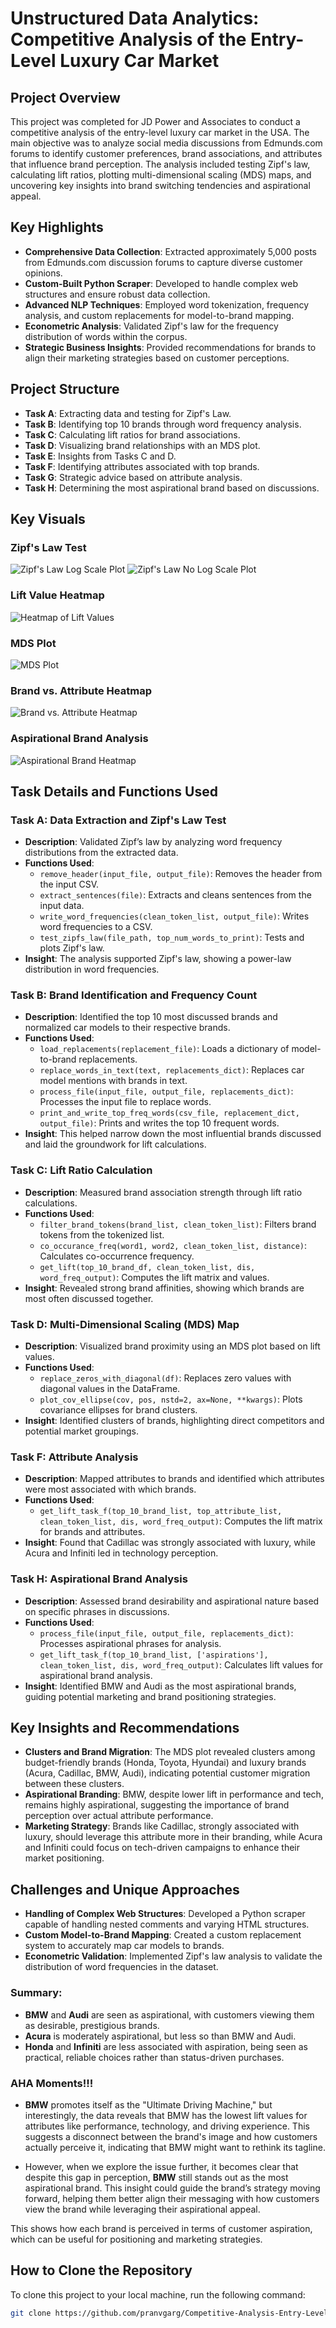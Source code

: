 # Unstructured Data Analytics: Competitive Analysis of the Entry-Level Luxury Car Market

## Project Overview
This project was completed for JD Power and Associates to conduct a competitive analysis of the entry-level luxury car market in the USA. The main objective was to analyze social media discussions from Edmunds.com forums to identify customer preferences, brand associations, and attributes that influence brand perception. The analysis included testing Zipf's law, calculating lift ratios, plotting multi-dimensional scaling (MDS) maps, and uncovering key insights into brand switching tendencies and aspirational appeal.

## Key Highlights
- **Comprehensive Data Collection**: Extracted approximately 5,000 posts from Edmunds.com discussion forums to capture diverse customer opinions.
- **Custom-Built Python Scraper**: Developed to handle complex web structures and ensure robust data collection.
- **Advanced NLP Techniques**: Employed word tokenization, frequency analysis, and custom replacements for model-to-brand mapping.
- **Econometric Analysis**: Validated Zipf's law for the frequency distribution of words within the corpus.
- **Strategic Business Insights**: Provided recommendations for brands to align their marketing strategies based on customer perceptions.

## Project Structure
- **Task A**: Extracting data and testing for Zipf's Law.
- **Task B**: Identifying top 10 brands through word frequency analysis.
- **Task C**: Calculating lift ratios for brand associations.
- **Task D**: Visualizing brand relationships with an MDS plot.
- **Task E**: Insights from Tasks C and D.
- **Task F**: Identifying attributes associated with top brands.
- **Task G**: Strategic advice based on attribute analysis.
- **Task H**: Determining the most aspirational brand based on discussions.

## Key Visuals
### Zipf's Law Test
![Zipf's Law Log Scale Plot]()
![Zipf's Law No Log Scale Plot](<img width="595" alt="Screenshot 2024-11-02 at 12 08 54 AM" src="https://github.com/user-attachments/assets/776a0d59-162b-4ac4-9272-f75ef99215da">)


### Lift Value Heatmap
![Heatmap of Lift Values](<img width="745" alt="image" src="https://github.com/user-attachments/assets/d47751d6-305b-4740-ad59-b30d9d8009f2">
)

### MDS Plot
![MDS Plot](<img width="870" alt="image" src="https://github.com/user-attachments/assets/b9a58ee0-36b9-4a83-abfc-17bb0e81420d">
)

### Brand vs. Attribute Heatmap
![Brand vs. Attribute Heatmap](<img width="640" alt="image" src="https://github.com/user-attachments/assets/3ab6d2b1-409d-46c1-b5b3-0cabb7db55ac">
)

### Aspirational Brand Analysis
![Aspirational Brand Heatmap](<img width="636" alt="image" src="https://github.com/user-attachments/assets/a588719e-d3c2-4b86-9c72-53e38c32f329">
)

## Task Details and Functions Used

### Task A: Data Extraction and Zipf's Law Test
- **Description**: Validated Zipf’s law by analyzing word frequency distributions from the extracted data.
- **Functions Used**:
  - `remove_header(input_file, output_file)`: Removes the header from the input CSV.
  - `extract_sentences(file)`: Extracts and cleans sentences from the input data.
  - `write_word_frequencies(clean_token_list, output_file)`: Writes word frequencies to a CSV.
  - `test_zipfs_law(file_path, top_num_words_to_print)`: Tests and plots Zipf's law.
- **Insight**: The analysis supported Zipf's law, showing a power-law distribution in word frequencies.

### Task B: Brand Identification and Frequency Count
- **Description**: Identified the top 10 most discussed brands and normalized car models to their respective brands.
- **Functions Used**:
  - `load_replacements(replacement_file)`: Loads a dictionary of model-to-brand replacements.
  - `replace_words_in_text(text, replacements_dict)`: Replaces car model mentions with brands in text.
  - `process_file(input_file, output_file, replacements_dict)`: Processes the input file to replace words.
  - `print_and_write_top_freq_words(csv_file, replacement_dict, output_file)`: Prints and writes the top 10 frequent words.
- **Insight**: This helped narrow down the most influential brands discussed and laid the groundwork for lift calculations.

### Task C: Lift Ratio Calculation
- **Description**: Measured brand association strength through lift ratio calculations.
- **Functions Used**:
  - `filter_brand_tokens(brand_list, clean_token_list)`: Filters brand tokens from the tokenized list.
  - `co_occurance_freq(word1, word2, clean_token_list, distance)`: Calculates co-occurrence frequency.
  - `get_lift(top_10_brand_df, clean_token_list, dis, word_freq_output)`: Computes the lift matrix and values.
- **Insight**: Revealed strong brand affinities, showing which brands are most often discussed together.

### Task D: Multi-Dimensional Scaling (MDS) Map
- **Description**: Visualized brand proximity using an MDS plot based on lift values.
- **Functions Used**:
  - `replace_zeros_with_diagonal(df)`: Replaces zero values with diagonal values in the DataFrame.
  - `plot_cov_ellipse(cov, pos, nstd=2, ax=None, **kwargs)`: Plots covariance ellipses for brand clusters.
- **Insight**: Identified clusters of brands, highlighting direct competitors and potential market groupings.

### Task F: Attribute Analysis
- **Description**: Mapped attributes to brands and identified which attributes were most associated with which brands.
- **Functions Used**:
  - `get_lift_task_f(top_10_brand_list, top_attribute_list, clean_token_list, dis, word_freq_output)`: Computes the lift matrix for brands and attributes.
- **Insight**: Found that Cadillac was strongly associated with luxury, while Acura and Infiniti led in technology perception.

### Task H: Aspirational Brand Analysis
- **Description**: Assessed brand desirability and aspirational nature based on specific phrases in discussions.
- **Functions Used**:
  - `process_file(input_file, output_file, replacements_dict)`: Processes aspirational phrases for analysis.
  - `get_lift_task_f(top_10_brand_list, ['aspirations'], clean_token_list, dis, word_freq_output)`: Calculates lift values for aspirational brand analysis.
- **Insight**: Identified BMW and Audi as the most aspirational brands, guiding potential marketing and brand positioning strategies.

## Key Insights and Recommendations
- **Clusters and Brand Migration**: The MDS plot revealed clusters among budget-friendly brands (Honda, Toyota, Hyundai) and luxury brands (Acura, Cadillac, BMW, Audi), indicating potential customer migration between these clusters.
- **Aspirational Branding**: BMW, despite lower lift in performance and tech, remains highly aspirational, suggesting the importance of brand perception over actual attribute performance.
- **Marketing Strategy**: Brands like Cadillac, strongly associated with luxury, should leverage this attribute more in their branding, while Acura and Infiniti could focus on tech-driven campaigns to enhance their market positioning.

## Challenges and Unique Approaches
- **Handling of Complex Web Structures**: Developed a Python scraper capable of handling nested comments and varying HTML structures.
- **Custom Model-to-Brand Mapping**: Created a custom replacement system to accurately map car models to brands.
- **Econometric Validation**: Implemented Zipf's law analysis to validate the distribution of word frequencies in the dataset.


### **Summary**:
- **BMW** and **Audi** are seen as aspirational, with customers viewing them as desirable, prestigious brands.
- **Acura** is moderately aspirational, but less so than BMW and Audi.
- **Honda** and **Infiniti** are less associated with aspiration, being seen as practical, reliable choices rather than status-driven purchases.


### AHA Moments!!!

- **BMW** promotes itself as the "Ultimate Driving Machine," but interestingly, the data reveals that BMW has the lowest lift values for attributes like performance, technology, and driving experience. This suggests a disconnect between the brand's image and how customers actually perceive it, indicating that BMW might want to rethink its tagline.
  
- However, when we explore the issue further, it becomes clear that despite this gap in perception, **BMW** still stands out as the most aspirational brand. This insight could guide the brand’s strategy moving forward, helping them better align their messaging with how customers view the brand while leveraging their aspirational appeal.

This shows how each brand is perceived in terms of customer aspiration, which can be useful for positioning and marketing strategies.
## How to Clone the Repository
To clone this project to your local machine, run the following command:

```bash
git clone https://github.com/pranvgarg/Competitive-Analysis-Entry-Level-Luxury-Car-Market.git
